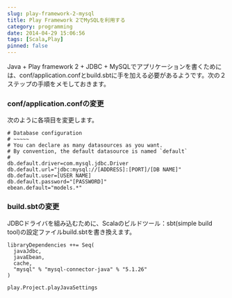 ```yaml
---
slug: play-framework-2-mysql
title: Play Framework 2でMySQLを利用する
category: programming
date: 2014-04-29 15:06:56
tags: [Scala,Play]
pinned: false
---
```


Java + Play framework 2 + JDBC + MySQLでアプリケーションを書くためには、conf/application.confとbuild.sbtに手を加える必要があるようです。次の２ステップの手順をメモしておきます。

### conf/application.confの変更

次のように各項目を変更します。

```
# Database configuration
# ~~~~~
# You can declare as many datasources as you want.
# By convention, the default datasource is named `default`
#
db.default.driver=com.mysql.jdbc.Driver
db.default.url="jdbc:mysql://[ADDRESS]:[PORT]/[DB NAME]"
db.default.user=[USER NAME]
db.default.password="[PASSWORD]"
ebean.default="models.*"
```

### build.sbtの変更

JDBCドライバを組み込むために、Scalaのビルドツール：sbt(simple build tool)の設定ファイルbuild.sbtを書き換えます。

```
libraryDependencies ++= Seq(
  javaJdbc,
  javaEbean,
  cache,
  "mysql" % "mysql-connector-java" % "5.1.26"
)     

play.Project.playJavaSettings
```

　
